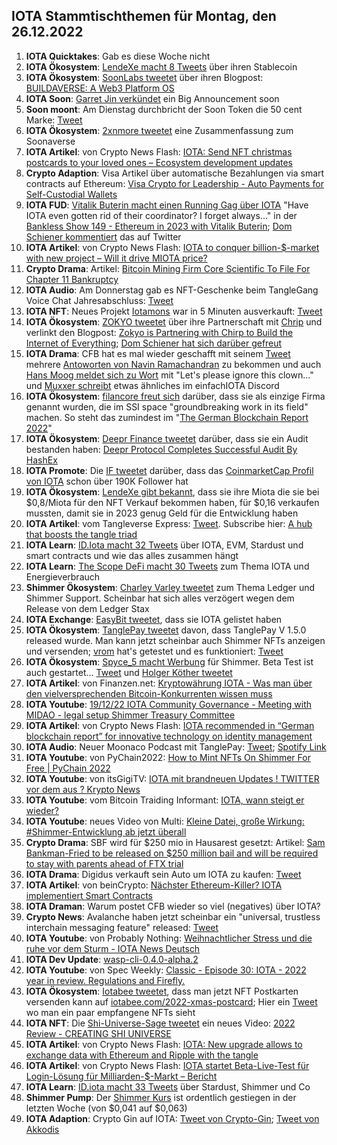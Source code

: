 ## IOTA Stammtischthemen für Montag, den 26.12.2022

1. **IOTA Quicktakes**: Gab es diese Woche nicht 
2. **IOTA Ökosystem**: [LendeXe macht 8 Tweets](https://twitter.com/LendeXeFinance/status/1604832261995745280?s=20&t=Iqilz3YvTMlJiU_81fBfCg) über ihren Stablecoin
3. **IOTA Ökosystem**: [SoonLabs tweetet](https://twitter.com/soon_labs/status/1605077434998480896?s=20&t=Iqilz3YvTMlJiU_81fBfCg) über ihren Blogpost: [BUILDAVERSE: A Web3 Platform OS](https://soonlabs.medium.com/buildaverse-a-web3-platform-os-981c3aef5b5e)
4. **IOTA Soon**: [Garret Jin verkündet](https://twitter.com/GarrettBullish/status/1603379605435744256?s=20&t=RHw1Kv8gA7iiLDgtZ_85lA) ein Big Announcement soon 
5. **Soon moont**: Am Dienstag durchbricht der Soon Token die 50 cent Marke: [Tweet](https://twitter.com/the_uploadfiltr/status/1605142025405349888?s=20&t=3SYN_1Ha3eivvqxZvyVaYA)
6. **IOTA Ökosystem**: [2xnmore tweetet](https://twitter.com/2xnmore/status/1604783247770103808?s=20&t=3SYN_1Ha3eivvqxZvyVaYA) eine Zusammenfassung zum Soonaverse
7. **IOTA Artikel**: von Crypto News Flash: [IOTA: Send NFT christmas postcards to your loved ones – Ecosystem development updates](https://www.crypto-news-flash.com/iota-send-nft-christmas-postcards-to-your-loved-ones-ecosystem-development-updates/)
8. **Crypto Adaption**: Visa Artikel über automatische Bezahlungen via smart contracts auf Ethereum: [Visa Crypto for Leadership - Auto Payments for Self-Custodial Wallets](https://usa.visa.com/solutions/crypto/auto-payments-for-self-custodial-wallets.html)
9. **IOTA FUD**: [Vitalik Buterin macht einen Running Gag über IOTA](https://www.youtube.com/clip/UgkxXOq3ReA2uaThJy7eX8DM94hKLeRbvLFM) "Have IOTA even gotten rid of their coordinator? I forget always..." in der [Bankless Show 149 - Ethereum in 2023 with Vitalik Buterin](https://www.youtube.com/watch?v=QXKqIIf6_AE&feature=youtu.be); [Dom Schiener kommentiert](https://twitter.com/DomSchiener/status/1605192497172463617?s=20&t=WGe-Q1ZgaM9_BuQJyaCviw) das auf Twitter
10. **IOTA Artikel**: von Crypto News Flash: [IOTA to conquer billion-$-market with new project – Will it drive MIOTA price?](https://www.crypto-news-flash.com/iota-to-conquer-billion-market-with-new-project-will-it-drive-miota-price/)
11. **Crypto Drama**: Artikel: [Bitcoin Mining Firm Core Scientific To File For Chapter 11 Bankruptcy](https://watcher.guru/news/bitcoin-mining-firm-core-scientific-to-file-for-chapter-11-bankruptcy)
12. **IOTA Audio**: Am Donnerstag gab es NFT-Geschenke beim TangleGang Voice Chat Jahresabschluss: [Tweet](https://twitter.com/GangTangleTalk/status/1605457098338439170?s=20&t=gJv3LGTjICxgo_ylj70m8A)
13. **IOTA NFT**: Neues Projekt [Iotamons](https://twitter.com/iotamons) war in 5 Minuten ausverkauft: [Tweet](https://twitter.com/iotamons/status/1605280129919467520?s=20&t=gJv3LGTjICxgo_ylj70m8A)
14. **IOTA Ökosystem**: [ZOKYO tweetet](https://twitter.com/ZOKYO_io/status/1605189292695093248?s=20&t=gJv3LGTjICxgo_ylj70m8A) über ihre Partnerschaft mit [Chrip](https://twitter.com/ChirpIoT) und verlinkt den Blogpost: [Zokyo is Partnering with Chirp to Build the Internet of Everything](https://medium.com/@zokyo.io/zokyo-is-partnering-with-chirp-to-build-the-internet-of-everything-1d322d3c71bf); [Dom Schiener hat sich darüber gefreut](https://twitter.com/DomSchiener/status/1605229925434269697?s=20&t=gJv3LGTjICxgo_ylj70m8A)
15. **IOTA Drama**: CFB hat es mal wieder geschafft mit seinem [Tweet](https://twitter.com/c___f___b/status/1605195801554485248?s=20&t=gJv3LGTjICxgo_ylj70m8A) mehrere [Antoworten von Navin Ramachandran](https://twitter.com/navinram999/status/1605215401171992582?s=20&t=gJv3LGTjICxgo_ylj70m8A) zu bekommen und auch [Hans Moog meldet sich zu Wort](https://twitter.com/hus_qy/status/1605377802953707520?s=20&t=gJv3LGTjICxgo_ylj70m8A) mit "Let's please ignore this clown..." und [Muxxer schreibt](https://discordapp.com/channels/446950114913943562/667033563291451405/1056512135703822336) etwas ähnliches im einfachIOTA Discord
16. **IOTA Ökosystem**: [filancore freut sich](https://twitter.com/FilancoreGmbH/status/1605484248311377921?s=20&t=zhyASLQCNe-YPFCGYM1TMw) darüber, dass sie als einzige Firma genannt wurden, die im SSI space "groundbreaking work in its field" machen. So steht das zumindest im "[The German Blockchain Report 2022](https://www.certik.com/resources/blog/45sb7IJngkQuoTz9fWpWmQ-the-german-blockchain-report-2022)"
17. **IOTA Ökosystem**: [Deepr Finance tweetet](https://twitter.com/DeeprFinance/status/1605222935714844677?s=20&t=L2o8s-mjCSmVfljBZg58Pw) darüber, dass sie ein Audit bestanden haben: [Deepr Protocol Completes Successful Audit By HashEx](https://medium.com/@Deepr.Finance/deepr-protocol-completes-successful-audit-by-hashex-70b10304031f)
18. **IOTA Promote**: Die [IF tweetet](https://twitter.com/iota/status/1605491652851900424?s=20&t=_70r6vmPk7U58plHouJX2w) darüber, dass das [CoinmarketCap Profil von IOTA](https://coinmarketcap.com/community/profile/IOTA) schon über 190K Follower hat
19. **IOTA Ökosystem**: [LendeXe gibt bekannt](https://twitter.com/LendeXeFinance/status/1605572982889496577?s=20&t=zhyASLQCNe-YPFCGYM1TMw), dass sie ihre Miota die sie bei $0,8/Miota für den NFT Verkauf bekommen haben, für $0,16 verkaufen mussten, damit sie in 2023 genug Geld für die Entwicklung haben
20. **IOTA Artikel**: vom Tangleverse Express: [Tweet](https://twitter.com/TangleVerseWeb/status/1605554715181268992?s=20&t=zhyASLQCNe-YPFCGYM1TMw). Subscribe hier: [A hub that boosts the tangle triad](https://tangleverse.io/)
21. **IOTA Learn**: [ID.Iota macht 32 Tweets](https://twitter.com/id_iota/status/1605593975087239168?s=20&t=hDKxuAZ1OwjoGdSxW86dMg) über IOTA, EVM, Stardust und smart contracts und wie das alles zusammen hängt
22. **IOTA Learn**: [The Scope DeFi macht 30 Tweets](https://twitter.com/ScopeDefi/status/1605245717605498880?s=20&t=f-WnBXQhoxGslxANp5IiJQ) zum Thema IOTA und Energieverbrauch
23. **Shimmer Ökosystem**: [Charley Varley tweetet](https://twitter.com/c_varley/status/1605681273950810112?s=20&t=f-WnBXQhoxGslxANp5IiJQ) zum Thema Ledger und Shimmer Support. Scheinbar hat sich alles verzögert wegen dem Release von dem Ledger Stax
24. **IOTA Exchange**: [EasyBit tweetet](https://twitter.com/EasyBit_com/status/1605667379874258971?s=20&t=f-WnBXQhoxGslxANp5IiJQ), dass sie IOTA gelistet haben
25. **IOTA Ökosystem**: [TanglePay tweetet](https://twitter.com/tanglepaycom/status/1605746170697248769?s=20&t=f-WnBXQhoxGslxANp5IiJQ) davon, dass TanglePay V 1.5.0 released wurde. Man kann jetzt scheinbar auch Shimmer NFTs anzeigen und versenden; [vrom](https://twitter.com/Vrom14286662) hat's getestet und es funktioniert: [Tweet](https://twitter.com/Vrom14286662/status/1606059326493274112?s=20&t=0TH63cnbkYCCgr0Ma83IYg)
26. **IOTA Ökosystem**: [Spyce_5 macht Werbung](https://twitter.com/SPYCE_5/status/1605836111292600320?s=20&t=f-WnBXQhoxGslxANp5IiJQ) für Shimmer. Beta Test ist auch gestartet... [Tweet](https://twitter.com/SPYCE_5/status/1605967931355054081?s=20&t=q_55bpqa2TZTZ-YZ770S4Q) und [Holger Köther tweetet](https://twitter.com/HolgerKoether/status/1605971996528873483?s=20&t=q_55bpqa2TZTZ-YZ770S4Q)
27. **IOTA Artikel**: von Finanzen.net: [Kryptowährung IOTA - Was man über den vielversprechenden Bitcoin-Konkurrenten wissen muss](https://www.finanzen.net/nachricht/devisen/iota-token-kryptowaehrung-iota-was-man-ueber-den-vielversprechenden-bitcoin-konkurrenten-wissen-muss-5597663)
28. **IOTA Youtube**: [19/12/22 IOTA Community Governance - Meeting with MIDAO - legal setup Shimmer Treasury Committee](https://www.youtube.com/watch?v=VCOWt7O8tfc)
29. **IOTA Artikel**: von Crypto News Flash: [IOTA recommended in “German blockchain report” for innovative technology on identity management](https://www.crypto-news-flash.com/iota-recommended-in-german-blockchain-report-for-innovative-technology-on-identity-management/)
30. **IOTA Audio**: Neuer Moonaco Podcast mit TanglePay: [Tweet](https://twitter.com/MoonacoPodcast/status/1605900000923471873?s=20&t=doOsoRSvo_dqVmsIIZSAog); [Spotify Link](https://open.spotify.com/episode/6WHQkl3wgsnPUkfZrpSiJF?si=EQsExK_RT8ScBIABh9VDiA&nd=1)
31. **IOTA Youtube**: von PyChain2022: [How to Mint NFTs On Shimmer For Free | PyChain 2022](https://www.youtube.com/watch?v=CXapvM-vM3A)
32. **IOTA Youtube**: von itsGigiTV: [IOTA mit brandneuen Updates ! TWITTER vor dem aus ? Krypto News](https://www.youtube.com/watch?v=-habSoRgMm0)
33. **IOTA Youtube**: vom Bitcoin Traiding Informant: [IOTA, wann steigt er wieder?](https://www.youtube.com/watch?v=QQ2LvqcUwaY)
34. **IOTA Youtube**: neues Video von Multi: [Kleine Datei, große Wirkung: #Shimmer-Entwicklung ab jetzt überall](https://www.youtube.com/watch?v=PXAV2qdVwPQ)
35. **Crypto Drama**: SBF wird für $250 mio in Hausarest gesetzt: Artikel: [Sam Bankman-Fried to be released on $250 million bail and will be required to stay with parents ahead of FTX trial](https://www.businessinsider.com/sam-bankman-fried-bail-ftx-manhattan-court-appearance-hearing-2022-12)
36. **IOTA Drama**: Digidus verkauft sein Auto um IOTA zu kaufen: [Tweet](https://twitter.com/DigidusPrime/status/1606049900658978816?s=20&t=0TH63cnbkYCCgr0Ma83IYg)
37. **IOTA Artikel**: von beinCrypto: [Nächster Ethereum-Killer? IOTA implementiert Smart Contracts](https://de.beincrypto.com/naechster-ethereum-killer-iota-implementiert-smart-contracts/)
38. **IOTA Draman**: Warum postet CFB wieder so viel (negatives) über IOTA?
39. **Crypto News**: Avalanche haben jetzt scheinbar ein "universal, trustless interchain messaging feature" released: [Tweet](https://twitter.com/el33th4xor/status/1606015195519729665?t=Zfnh1uQ_yJN5L8tgINSKPQ&s=19)
40. **IOTA Youtube**: von Probably Nothing: [Weihnachtlicher Stress und die ruhe vor dem Sturm - IOTA News Deutsch](https://www.youtube.com/watch?v=YO40wMiqZXA)
41. **IOTA Dev Update**: [wasp-cli-0.4.0-alpha.2](https://github.com/iotaledger/wasp/releases/tag/v0.4.0-alpha.2)
42. **IOTA Youtube**: von Spec Weekly: [Classic - Episode 30: IOTA - 2022 year in review. Regulations and Firefly.](https://www.youtube.com/watch?v=Aa-OforOLuM&t=160s)
43. **IOTA Ökosystem**: [Iotabee tweetet](https://twitter.com/iotabee/status/1606567725014437888?s=20&t=coid4DLrT_gWiIHayS1K0A), dass man jetzt NFT Postkarten versenden kann auf [iotabee.com/2022-xmas-postcard](https://iotabee.com/2022-xmas-postcard); Hier ein [Tweet](https://twitter.com/KryptoniteAli/status/1606874213297840132?s=20&t=gtBthzxiz7vRJrt3Nciqqg) wo man ein paar empfangene NFTs sieht
44. **IOTA NFT**: Die [Shi-Universe-Sage tweetet](https://twitter.com/Shiuniverse/status/1606411374028103703?s=20&t=gtBthzxiz7vRJrt3Nciqqg) ein neues Video: [2022 Review - CREATING SHI UNIVERSE](https://www.youtube.com/watch?v=T_3xQGIwg3M)
45. **IOTA Artikel**: von Crypto News Flash: [IOTA: New upgrade allows to exchange data with Ethereum and Ripple with the tangle](https://www.crypto-news-flash.com/iota-new-upgrade-allows-to-exchange-data-with-ethereum-and-ripple-with-the-tangle/)
46. **IOTA Artikel**: von Crypto News Flash: [IOTA startet Beta-Live-Test für Login-Lösung für Milliarden-$-Markt – Bericht](https://www.crypto-news-flash.com/iota-new-upgrade-allows-to-exchange-data-with-ethereum-and-ripple-with-the-tangle/)
47. **IOTA Learn**: [ID.iota macht 33 Tweets](https://twitter.com/id_iota/status/1605593975087239168?s=20&t=pyS285eF7u8csNi5IZwL5g) über Stardust, Shimmer und Co
48. **Shimmer Pump**: Der [Shimmer Kurs](https://coinmarketcap.com/currencies/shimmer/) ist ordentlich gestiegen in der letzten Woche (von $0,041 auf $0,063) 
49. **IOTA Adaption**: Crypto Gin auf IOTA: [Tweet von Crypto-Gin](https://twitter.com/Crypto_Gin21/status/1607305859360784384?s=20&t=bk-6-rqDjsnD_mil-D4VWQ); [Tweet von Akkodis](https://twitter.com/akkodis_de/status/1607406003665920002)



